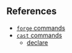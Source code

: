 ## References

* [`forge` commands](./forge)
* [`cast` commands](./cast)
  * [declare](./cast/index.html#declare)

